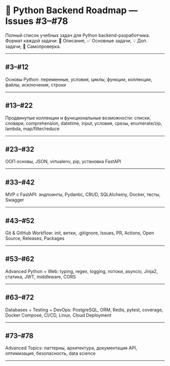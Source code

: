 # 🐍 Python Backend Roadmap — Issues #3–#78

Полный список учебных задач для Python backend-разработчика.
Формат каждой задачи: 📝 Описание, ✅ Основные задачи, 💡 Доп. задачи, 🧪 Самопроверка.

---
## #3–#12

Основы Python: переменные, условия, циклы, функции, коллекции, файлы, исключения, строки

---

## #13–#22

Продвинутые коллекции и функциональные возможности: списки, словари, comprehension, datetime, input, условия, срезы, enumerate/zip, lambda, map/filter/reduce

---

## #23–#32

ООП основы, JSON, virtualenv, pip, установка FastAPI

---

## #33–#42

MVP с FastAPI: эндпоинты, Pydantic, CRUD, SQLAlchemy, Docker, тесты, Swagger

---

## #43–#52

Git & GitHub Workflow: init, ветки, .gitignore, Issues, PR, Actions, Open Source, Releases, Packages

---

## #53–#62

Advanced Python + Web: typing, regex, logging, потоки, asyncio, Jinja2, статика, JWT, middleware, CORS

---

## #63–#72

Databases + Testing + DevOps: PostgreSQL, ORM, Redis, pytest, coverage, Docker Compose, CI/CD, Linux, Cloud Deployment

---

## #73–#78

Advanced Topics: паттерны, архитектура, документация API, оптимизация, безопасность, data science

---
